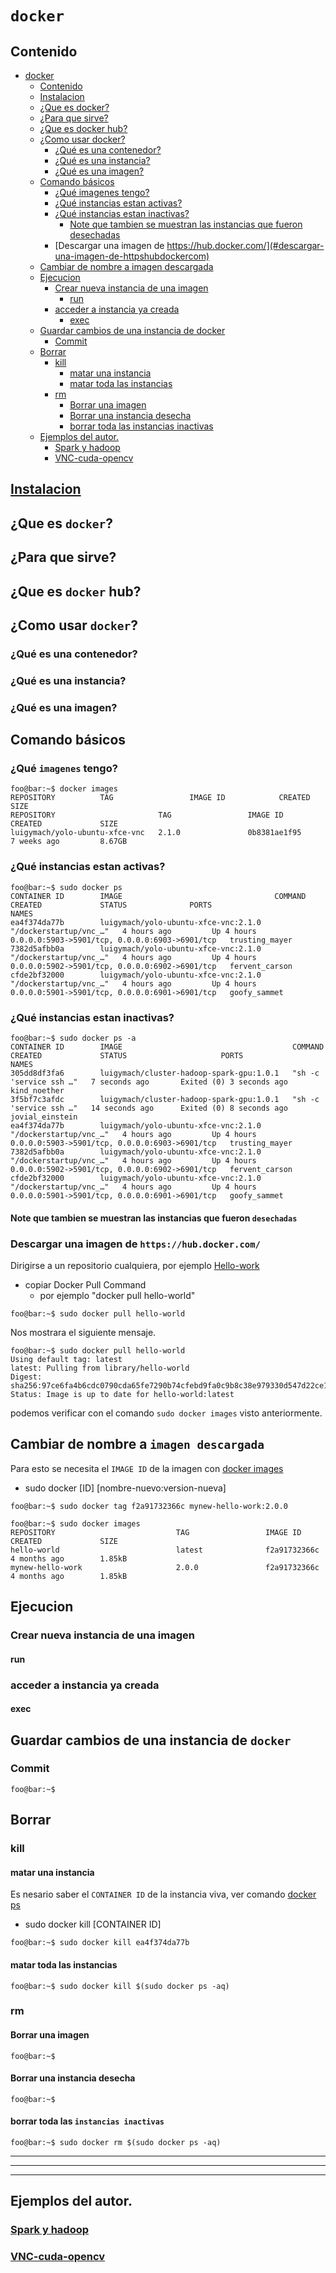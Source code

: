 
# `docker`

## Contenido 

   * [docker](#docker)
      * [Contenido](#contenido)
      * [<a href="./INSTALL.md">Instalacion</a>](#instalacion)
      * [¿Que es docker?](#que-es-docker)
      * [¿Para que sirve?](#para-que-sirve)
      * [¿Que es docker hub?](#que-es-docker-hub)
      * [¿Como usar docker?](#como-usar-docker)
         * [¿Qué es una contenedor?](#qué-es-una-contenedor)
         * [¿Qué es una instancia?](#qué-es-una-instancia)
         * [¿Qué es una imagen?](#qué-es-una-imagen)
      * [Comando básicos](#comando-básicos)
         * [¿Qué imagenes tengo?](#qué-imagenes-tengo)
         * [¿Qué instancias estan activas?](#qué-instancias-estan-activas)
         * [¿Qué instancias estan inactivas?](#qué-instancias-estan-inactivas)
            * [Note que tambien se muestran las instancias que fueron desechadas](#note-que-tambien-se-muestran-las-instancias-que-fueron-desechadas)
         * [Descargar una imagen de https://hub.docker.com/](#descargar-una-imagen-de-httpshubdockercom)
      * [Cambiar de nombre a imagen descargada](#cambiar-de-nombre-a-imagen-descargada)
      * [Ejecucion](#ejecucion)
         * [Crear nueva instancia de una imagen](#crear-nueva-instancia-de-una-imagen)
            * [run](#run)
         * [acceder a instancia ya creada](#acceder-a-instancia-ya-creada)
            * [exec](#exec)
      * [Guardar cambios de una instancia de docker](#guardar-cambios-de-una-instancia-de-docker)
         * [Commit](#commit)
      * [Borrar](#borrar)
         * [kill](#kill)
            * [matar una instancia](#matar-una-instancia)
            * [matar toda las instancias](#matar-toda-las-instancias)
         * [rm](#rm)
            * [Borrar una imagen](#borrar-una-imagen)
            * [Borrar una instancia desecha](#borrar-una-instancia-desecha)
            * [borrar toda las instancias inactivas](#borrar-toda-las-instancias-inactivas)
      * [Ejemplos del autor.](#ejemplos-del-autor)
         * [<a href="./SPARK-HADOOP.md">Spark y hadoop</a>](#spark-y-hadoop)
         * [<a href="./YOLO-VNC-CUDA-OPENCV.md">VNC-cuda-opencv</a>](#vnc-cuda-opencv)





## [Instalacion](./INSTALL.md)
## ¿Que es `docker`?
## ¿Para que sirve?
## ¿Que es `docker` hub?
## ¿Como usar `docker`?

### ¿Qué es una contenedor?
### ¿Qué es una instancia?
### ¿Qué es una imagen?



## Comando básicos
### ¿Qué `imagenes` tengo?
```console
foo@bar:~$ docker images
REPOSITORY          TAG                 IMAGE ID            CREATED             SIZE
REPOSITORY                       TAG                 IMAGE ID            CREATED             SIZE
luigymach/yolo-ubuntu-xfce-vnc   2.1.0               0b8381ae1f95        7 weeks ago         8.67GB
```
### ¿Qué instancias estan activas?

```console
foo@bar:~$ sudo docker ps
CONTAINER ID        IMAGE                                  COMMAND                  CREATED             STATUS              PORTS                                            NAMES
ea4f374da77b        luigymach/yolo-ubuntu-xfce-vnc:2.1.0   "/dockerstartup/vnc_…"   4 hours ago         Up 4 hours          0.0.0.0:5903->5901/tcp, 0.0.0.0:6903->6901/tcp   trusting_mayer
7382d5afbb0a        luigymach/yolo-ubuntu-xfce-vnc:2.1.0   "/dockerstartup/vnc_…"   4 hours ago         Up 4 hours          0.0.0.0:5902->5901/tcp, 0.0.0.0:6902->6901/tcp   fervent_carson
cfde2bf32000        luigymach/yolo-ubuntu-xfce-vnc:2.1.0   "/dockerstartup/vnc_…"   4 hours ago         Up 4 hours          0.0.0.0:5901->5901/tcp, 0.0.0.0:6901->6901/tcp   goofy_sammet

```

### ¿Qué instancias estan inactivas?

```console
foo@bar:~$ sudo docker ps -a
CONTAINER ID        IMAGE                                      COMMAND                  CREATED             STATUS                     PORTS                                            NAMES
305dd8df3fa6        luigymach/cluster-hadoop-spark-gpu:1.0.1   "sh -c 'service ssh …"   7 seconds ago       Exited (0) 3 seconds ago                                                    kind_noether
3f5bf7c3afdc        luigymach/cluster-hadoop-spark-gpu:1.0.1   "sh -c 'service ssh …"   14 seconds ago      Exited (0) 8 seconds ago                                                    jovial_einstein
ea4f374da77b        luigymach/yolo-ubuntu-xfce-vnc:2.1.0       "/dockerstartup/vnc_…"   4 hours ago         Up 4 hours                 0.0.0.0:5903->5901/tcp, 0.0.0.0:6903->6901/tcp   trusting_mayer
7382d5afbb0a        luigymach/yolo-ubuntu-xfce-vnc:2.1.0       "/dockerstartup/vnc_…"   4 hours ago         Up 4 hours                 0.0.0.0:5902->5901/tcp, 0.0.0.0:6902->6901/tcp   fervent_carson
cfde2bf32000        luigymach/yolo-ubuntu-xfce-vnc:2.1.0       "/dockerstartup/vnc_…"   4 hours ago         Up 4 hours                 0.0.0.0:5901->5901/tcp, 0.0.0.0:6901->6901/tcp   goofy_sammet
```
#### Note que tambien se muestran las instancias que fueron `desechadas`


### Descargar una imagen de `https://hub.docker.com/`

Dirigirse a	un repositorio cualquiera, por ejemplo [Hello-work](https://hub.docker.com/_/hello-world/) 

- copiar Docker Pull Command
  - por ejemplo "docker pull hello-world"

```console
foo@bar:~$ sudo docker pull hello-world

```
Nos mostrara el siguiente mensaje.

```console
foo@bar:~$ sudo docker pull hello-world
Using default tag: latest
latest: Pulling from library/hello-world
Digest: sha256:97ce6fa4b6cdc0790cda65fe7290b74cfebd9fa0c9b8c38e979330d547d22ce1
Status: Image is up to date for hello-world:latest

```
podemos verificar con el comando `sudo docker images` visto anteriormente.

## Cambiar de nombre a `imagen descargada`

Para esto se necesita el `IMAGE ID` de la imagen con [docker images](#qué-imagenes-tengo) 
- sudo docker [ID] [nombre-nuevo:version-nueva]


```console
foo@bar:~$ sudo docker tag f2a91732366c mynew-hello-work:2.0.0

```

```console
foo@bar:~$ sudo docker images
REPOSITORY                           TAG                 IMAGE ID            CREATED             SIZE
hello-world                          latest              f2a91732366c        4 months ago        1.85kB
mynew-hello-work                     2.0.0               f2a91732366c        4 months ago        1.85kB
```




## Ejecucion

### Crear nueva instancia de una imagen
#### run

### acceder a instancia ya creada
#### exec


## Guardar cambios de una instancia de `docker`

### Commit
```console
foo@bar:~$ 
```



## Borrar


### kill
#### matar una instancia
Es nesario saber el `CONTAINER ID` de la instancia viva, ver comando [docker ps](#qué-instancias-estan-activas)
- sudo docker kill [CONTAINER ID] 

```console
foo@bar:~$ sudo docker kill ea4f374da77b
```
#### matar toda las instancias
```console
foo@bar:~$ sudo docker kill $(sudo docker ps -aq)
```


### rm
#### Borrar una imagen
```console
foo@bar:~$ 
```
#### Borrar una instancia desecha
```console
foo@bar:~$ 
```
#### borrar toda las `instancias inactivas`
```console
foo@bar:~$ sudo docker rm $(sudo docker ps -aq)
```



***
***
***



## Ejemplos del autor.
### [Spark y hadoop](./SPARK-HADOOP.md)
### [VNC-cuda-opencv](./YOLO-VNC-CUDA-OPENCV.md)



